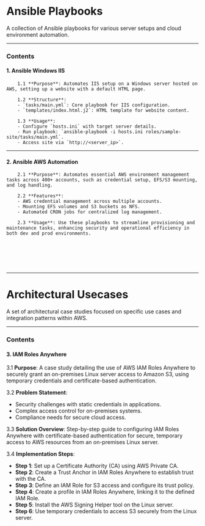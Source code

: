 # Ansible Playbooks

A collection of Ansible playbooks for various server setups and cloud environment automation.

---

### Contents

#### **1. Ansible Windows IIS**

        1.1 **Purpose**: Automates IIS setup on a Windows server hosted on AWS, setting up a website with a default HTML page.

        1.2 **Structure**:
        - `tasks/main.yml`: Core playbook for IIS configuration.
        - `templates/index.html.j2`: HTML template for website content.

        1.3 **Usage**:
        - Configure `hosts.ini` with target server details.
        - Run playbook: `ansible-playbook -i hosts.ini roles/sample-site/tasks/main.yml`.
        - Access site via `http://<server_ip>`.

---

#### **2. Ansible AWS Automation**

        2.1 **Purpose**: Automates essential AWS environment management tasks across 400+ accounts, such as credential setup, EFS/S3 mounting, and log handling.

        2.2 **Features**:
        - AWS credential management across multiple accounts.
        - Mounting EFS volumes and S3 buckets as NFS.
        - Automated CRON jobs for centralized log management.

        2.3 **Usage**: Use these playbooks to streamline provisioning and maintenance tasks, enhancing security and operational efficiency in both dev and prod environments.



<br>
<br>
<br>
<br>


---

# Architectural Usecases

A set of architectural case studies focused on specific use cases and integration patterns within AWS.

---

### Contents

#### **3. IAM Roles Anywhere**

3.1 **Purpose**: A case study detailing the use of AWS IAM Roles Anywhere to securely grant an on-premises Linux server access to Amazon S3, using temporary credentials and certificate-based authentication.

3.2 **Problem Statement**:
   - Security challenges with static credentials in applications.
   - Complex access control for on-premises systems.
   - Compliance needs for secure cloud access.

3.3 **Solution Overview**: Step-by-step guide to configuring IAM Roles Anywhere with certificate-based authentication for secure, temporary access to AWS resources from an on-premises Linux server.

3.4 **Implementation Steps**:
   - **Step 1**: Set up a Certificate Authority (CA) using AWS Private CA.
   - **Step 2**: Create a Trust Anchor in IAM Roles Anywhere to establish trust with the CA.
   - **Step 3**: Define an IAM Role for S3 access and configure its trust policy.
   - **Step 4**: Create a profile in IAM Roles Anywhere, linking it to the defined IAM Role.
   - **Step 5**: Install the AWS Signing Helper tool on the Linux server.
   - **Step 6**: Use temporary credentials to access S3 securely from the Linux server.